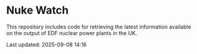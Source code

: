 # Nuke Watch

This repository includes code for retrieving the latest information available on the output of EDF nuclear power plants in the UK.

Last updated: 2025-09-08 14:16